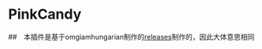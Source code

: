 # PinkCandy
##　本插件是基于omgiamhungarian制作的[releases](https://github.com/omgiamhungarian/PinkCandyReturns)制作的，因此大体意思相同
